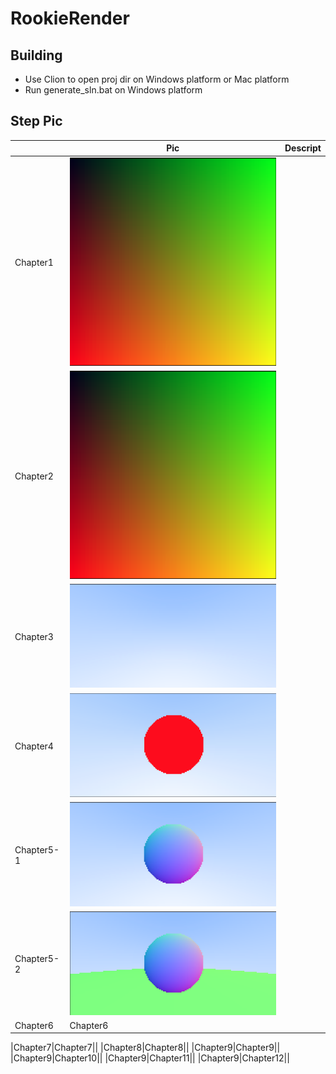 # RookieRender

## Building

- Use Clion to open proj dir on Windows platform or Mac platform
- Run generate_sln.bat on Windows platform

## Step Pic

||Pic|Descript|
|-|-|-|
|Chapter1|![Chapter1](Img/Chapter1.png)||
|Chapter2|![Chapter2](Img/Chapter1.png)||
|Chapter3|![Chapter3](Img/Chapter3.png)||
|Chapter4|![Chapter4](Img/Chapter4.png)||
|Chapter5-1|![](Img/Chapter5.png)||
|Chapter5-2|![](Img/Chapter5-2.png)||
|Chapter6|Chapter6||

|Chapter7|Chapter7||
|Chapter8|Chapter8||
|Chapter9|Chapter9||
|Chapter9|Chapter10||
|Chapter9|Chapter11||
|Chapter9|Chapter12||





